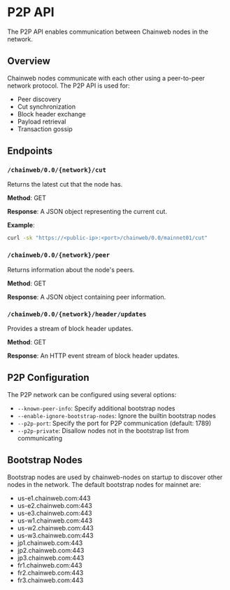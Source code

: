 # P2P API

The P2P API enables communication between Chainweb nodes in the network.

## Overview

Chainweb nodes communicate with each other using a peer-to-peer network protocol. The P2P API is used for:

- Peer discovery
- Cut synchronization
- Block header exchange
- Payload retrieval
- Transaction gossip

## Endpoints

### `/chainweb/0.0/{network}/cut`

Returns the latest cut that the node has.

**Method**: GET

**Response**: A JSON object representing the current cut.

**Example**:
```bash
curl -sk "https://<public-ip>:<port>/chainweb/0.0/mainnet01/cut"
```

### `/chainweb/0.0/{network}/peer`

Returns information about the node's peers.

**Method**: GET

**Response**: A JSON object containing peer information.

### `/chainweb/0.0/{network}/header/updates`

Provides a stream of block header updates.

**Method**: GET

**Response**: An HTTP event stream of block header updates.

## P2P Configuration

The P2P network can be configured using several options:

- `--known-peer-info`: Specify additional bootstrap nodes
- `--enable-ignore-bootstrap-nodes`: Ignore the builtin bootstrap nodes
- `--p2p-port`: Specify the port for P2P communication (default: 1789)
- `--p2p-private`: Disallow nodes not in the bootstrap list from communicating

## Bootstrap Nodes

Bootstrap nodes are used by chainweb-nodes on startup to discover other nodes in the network. The default bootstrap nodes for mainnet are:

- us-e1.chainweb.com:443
- us-e2.chainweb.com:443
- us-e3.chainweb.com:443
- us-w1.chainweb.com:443
- us-w2.chainweb.com:443
- us-w3.chainweb.com:443
- jp1.chainweb.com:443
- jp2.chainweb.com:443
- jp3.chainweb.com:443
- fr1.chainweb.com:443
- fr2.chainweb.com:443
- fr3.chainweb.com:443
